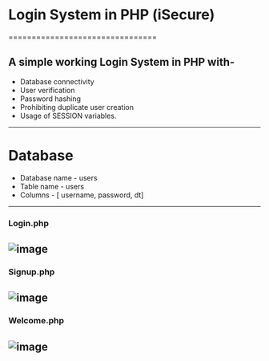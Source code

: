 # Login System in PHP (iSecure)
================================
## A simple working Login System in PHP with-
* Database connectivity
* User verification
* Password hashing
* Prohibiting duplicate user creation
* Usage of SESSION variables.
---
# Database 
* Database name - users
* Table name - users
* Columns - [ username, password, dt]
---
### Login.php

![image](https://github.com/user-attachments/assets/d8728d0c-3660-405c-815e-013b53249fd2)
---
### Signup.php

![image](https://github.com/user-attachments/assets/f836bc5d-6f20-4593-a7a0-a3d01f7b5daa)
---
### Welcome.php

![image](https://github.com/user-attachments/assets/291214ef-aabf-4d19-a7a9-a22d6e7b2017)
---



